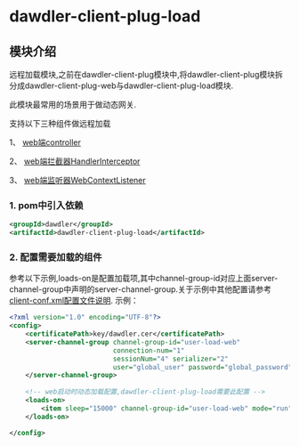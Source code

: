 # dawdler-client-plug-load

## 模块介绍

远程加载模块,之前在dawdler-client-plug模块中,将dawdler-client-plug模块拆分成dawdler-client-plug-web与dawdler-client-plug-load模块.

此模块最常用的场景用于做动态网关. 

支持以下三种组件做远程加载

1、 [web端controller](../../dawdler-client-plug-web/README.md#3-controller注解)

2、 [web端拦截器HandlerInterceptor](../../dawdler-client-plug-web/README.md#5-HandlerInterceptor-拦截器)

3、 [web端监听器WebContextListener](../../dawdler-client-plug-web/README.md#6-webcontextlistener-监听器)


### 1. pom中引入依赖

```xml
<groupId>dawdler</groupId>
<artifactId>dawdler-client-plug-load</artifactId>
```

### 2. 配置需要加载的组件

参考以下示例,loads-on是配置加载项,其中channel-group-id对应上面server-channel-group中声明的server-channel-group.关于示例中其他配置请参考[client-conf.xml配置文件说明](../../dawdler-client/README.md#2-client-confxml配置文件说明).
示例：

```xml
<?xml version="1.0" encoding="UTF-8"?>
<config>
    <certificatePath>key/dawdler.cer</certificatePath>
    <server-channel-group channel-group-id="user-load-web"
                          connection-num="1"
                          sessionNum="4" serializer="2"
                          user="global_user" password="global_password">
    </server-channel-group>
  
    <!-- web启动时动态加载配置,dawdler-client-plug-load需要此配置 -->
    <loads-on>
        <item sleep="15000" channel-group-id="user-load-web" mode="run">user</item><!-- 配置加载user-load-web服务中的user模块,channel-group-id指定组,mode=run 为运行模式 不再检查更新,如果不填写mode 默认为debug模式 会触发sleep 检查更新间隔 毫秒单位 -->
    </loads-on>

</config>
``` 


